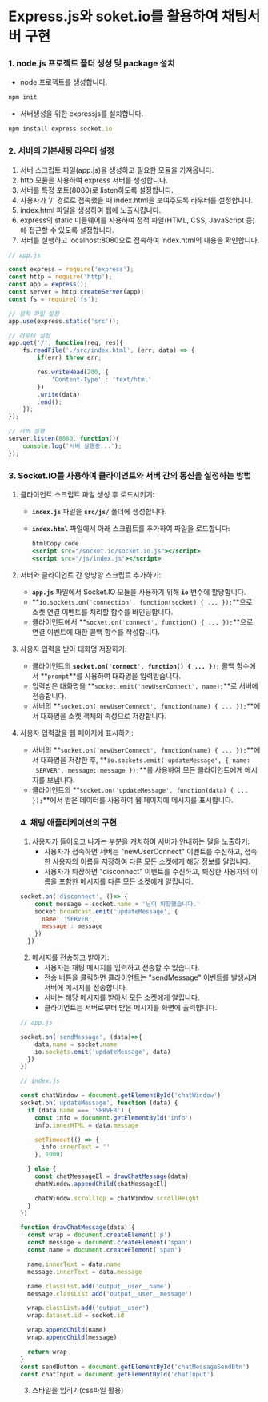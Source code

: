 # Express.js와 soket.io를 활용하여 채팅서버 구현

### 1. node.js 프로젝트 폴더 생성 및 package 설치

- node 프로젝트를 생성합니다.

```jsx
npm init
```

- 서버생성을 위한 expressjs를 설치합니다.

```jsx
npm install express socket.io
```

### 2. 서버의 기본세팅 라우터 설정

1. 서버 스크립트 파일(app.js)을 생성하고 필요한 모듈을 가져옵니다.
2. http 모듈을 사용하여 express 서버를 생성합니다.
3. 서버를 특정 포트(8080)로 listen하도록 설정합니다.
4. 사용자가 '/' 경로로 접속했을 때 index.html을 보여주도록 라우터를 설정합니다.
5. index.html 파일을 생성하여 웹에 노출시킵니다.
6. express의 static 미들웨어를 사용하여 정적 파일(HTML, CSS, JavaScript 등)에 접근할 수 있도록 설정합니다.
7. 서버를 실행하고 localhost:8080으로 접속하여 index.html의 내용을 확인합니다.

```jsx
// app.js

const express = require('express');
const http = require('http');
const app = express();
const server = http.createServer(app);
const fs = require('fs');

// 정적 파일 설정
app.use(express.static('src'));

// 라우터 설정
app.get('/', function(req, res){
    fs.readFile('./src/index.html', (err, data) => {
        if(err) throw err;

        res.writeHead(200, {
            'Content-Type' : 'text/html'
        })
        .write(data)
        .end();
    });
});

// 서버 실행
server.listen(8080, function(){
    console.log('서버 실행중...');
});
```

### 3. Socket.IO를 사용하여 클라이언트와 서버 간의 통신을 설정하는 방법

1. 클라이언트 스크립트 파일 생성 후 로드시키기:
    - **`index.js`** 파일을 **`src/js/`** 폴더에 생성합니다.
    - **`index.html`** 파일에서 아래 스크립트를 추가하여 파일을 로드합니다:
        
        ```jsx
        htmlCopy code
        <script src="/socket.io/socket.io.js"></script>
        <script src="/js/index.js"></script>
        
        ```
        
2. 서버와 클라이언트 간 양방향 스크립트 추가하기:
    - **`app.js`** 파일에서 Socket.IO 모듈을 사용하기 위해 **`io`** 변수에 할당합니다.
    - **`io.sockets.on('connection', function(socket) { ... });`**으로 소켓 연결 이벤트를 처리할 함수를 바인딩합니다.
    - 클라이언트에서 **`socket.on('connect', function() { ... });`**으로 연결 이벤트에 대한 콜백 함수를 작성합니다.
3. 사용자 입력을 받아 대화명 저장하기:
    - 클라이언트의 **`socket.on('connect', function() { ... });`** 콜백 함수에서 **`prompt`**를 사용하여 대화명을 입력받습니다.
    - 입력받은 대화명을 **`socket.emit('newUserConnect', name);`**로 서버에 전송합니다.
    - 서버의 **`socket.on('newUserConnect', function(name) { ... });`**에서 대화명을 소켓 객체의 속성으로 저장합니다.
4. 사용자 입력값을 웹 페이지에 표시하기:
    - 서버의 **`socket.on('newUserConnect', function(name) { ... });`**에서 대화명을 저장한 후, **`io.sockets.emit('updateMessage', { name: 'SERVER', message: message });`**를 사용하여 모든 클라이언트에게 메시지를 보냅니다.
    - 클라이언트의 **`socket.on('updateMessage', function(data) { ... });`**에서 받은 데이터를 사용하여 웹 페이지에 메시지를 표시합니다.
    
    ### 4. 채팅 애플리케이션의 구현
    
    1. 사용자가 들어오고 나가는 부분을 캐치하여 서버가 안내하는 말을 노출하기:
        - 사용자가 접속하면 서버는 "newUserConnect" 이벤트를 수신하고, 접속한 사용자의 이름을 저장하여 다른 모든 소켓에게 해당 정보를 알립니다.
        - 사용자가 퇴장하면 "disconnect" 이벤트를 수신하고, 퇴장한 사용자의 이름을 포함한 메시지를 다른 모든 소켓에게 알립니다.
    
    ```jsx
    socket.on('disconnect', ()=> {
        const message = socket.name + '님이 퇴장했습니다.'
        socket.broadcast.emit('updateMessage', {
          name: 'SERVER',
          message : message
        })
      })
    ```
    
    2.  메시지를 전송하고 받아기:
        - 사용자는 채팅 메시지를 입력하고 전송할 수 있습니다.
        - 전송 버튼을 클릭하면 클라이언트는 "sendMessage" 이벤트를 발생시켜 서버에 메시지를 전송합니다.
        - 서버는 해당 메시지를 받아서 모든 소켓에게 알립니다.
        - 클라이언트는 서버로부터 받은 메시지를 화면에 출력합니다.
    
    ```jsx
    // app.js
    
    socket.on('sendMessage', (data)=>{
        data.name = socket.name
        io.sockets.emit('updateMessage', data)
      })
    })
    ```
    
    ```jsx
    // index.js
    
    const chatWindow = document.getElementById('chatWindow')
    socket.on('updateMessage', function (data) {
      if (data.name === 'SERVER') {
        const info = document.getElementById('info')
        info.innerHTML = data.message
    
        setTimeout(() => {
          info.innerText = ''
        }, 1000)
    
      } else {
        const chatMessageEl = drawChatMessage(data)
        chatWindow.appendChild(chatMessageEl)
    
        chatWindow.scrollTop = chatWindow.scrollHeight
      }
    })
    
    function drawChatMessage(data) {
      const wrap = document.createElement('p')
      const message = document.createElement('span')
      const name = document.createElement('span')
    
      name.innerText = data.name
      message.innerText = data.message
    
      name.classList.add('output__user__name')
      message.classList.add('output__user__message')
    
      wrap.classList.add('output__user')
      wrap.dataset.id = socket.id
    
      wrap.appendChild(name)
      wrap.appendChild(message)
    
      return wrap
    }
    const sendButton = document.getElementById('chatMessageSendBtn')
    const chatInput = document.getElementById('chatInput')
    
    ```
    
    3. 스타일을 입히기(css파일 활용)